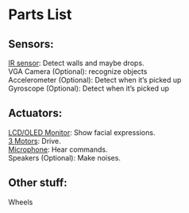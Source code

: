 # Parts List

## Sensors:
[IR sensor](https://www.conrad.nl/nl/p/joy-it-sen-ky032ir-ir-zender-geschikt-voor-serie-arduino-bbc-micro-bit-raspberry-pi-1-stuk-s-2306254.html?utm_source=google&utm_medium=surfaces&utm_campaign=shopping-feed&utm_content=free-google-shopping-clicks&utm_term=2306254&utm_source=google&utm_medium=cpc&utm_campaign=NL+-+PMAX+-+Nonbrand+-+High&utm_id=17213980048&gad_source=1&gclid=Cj0KCQjwqIm_BhDnARIsAKBYcmtxKPBZ3wB7a56HW1Kniv0JdFNnxn3NaXW-wvnmEj8jNSHNbS7zSKkaAtaEEALw_wcB#productTechData): Detect walls and maybe drops.  
VGA Camera (Optional): recognize objects  
Accelerometer (Optional): Detect when it’s picked up  
Gyroscope (Optional): Detect when it’s picked up  

## Actuators:
[LCD/OLED Monitor](https://nl.rs-online.com/web/p/lcd-monochrome-displays/0564422?gb=s): Show facial expressions.  
[3 Motors](https://nl.rs-online.com/web/p/dc-motors/2389709?gb=s): Drive.  
[Microphone](https://nl.rs-online.com/web/p/microphones/2836478?gb=s): Hear commands.  
Speakers (Optional): Make noises.  

## Other stuff:
Wheels  
